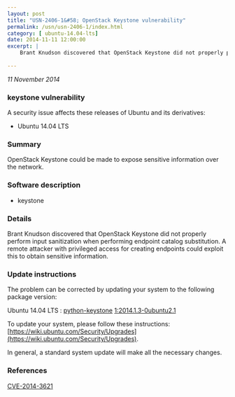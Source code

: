 ```yaml
---
layout: post
title: "USN-2406-1&#58; OpenStack Keystone vulnerability"
permalink: /usn/usn-2406-1/index.html
category: [ ubuntu-14.04-lts]
date: 2014-11-11 12:00:00
excerpt: |
    Brant Knudson discovered that OpenStack Keystone did not properly perform input sanitization when performing endpoint catalog substitution. A remote attacker with privileged access for creating endpoints could exploit this to obtain sensitive information. 
    
--- 
```

 
 

*11 November 2014*

### keystone vulnerability

A security issue affects these releases of Ubuntu and its derivatives:

* Ubuntu 14.04 LTS

### Summary

OpenStack Keystone could be made to expose sensitive information over the network.

### Software description

* keystone 

### Details

Brant Knudson discovered that OpenStack Keystone did not properly perform input sanitization when performing endpoint catalog substitution. A remote attacker with privileged access for creating endpoints could exploit this to obtain sensitive information. 

### Update instructions

The problem can be corrected by updating your system to the following package version:

Ubuntu 14.04 LTS
 : [python-keystone](https://launchpad.net/ubuntu/+source/keystone) <span> [1:2014.1.3-0ubuntu2.1](https://launchpad.net/ubuntu/+source/keystone/1:2014.1.3-0ubuntu2.1) </span> 

To update your system, please follow these instructions: [https://wiki.ubuntu.com/Security/Upgrades](https://wiki.ubuntu.com/Security/Upgrades).

In general, a standard system update will make all the necessary changes. 

### References

 
 [CVE-2014-3621](http://people.ubuntu.com/~ubuntu-security/cve/CVE-2014-3621)
 

